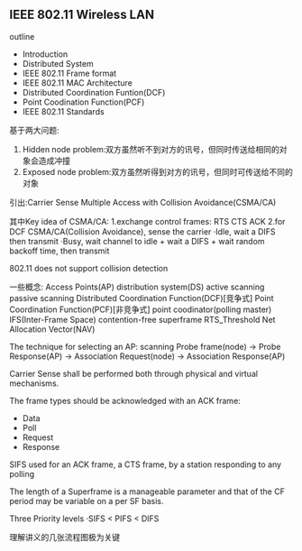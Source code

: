 ## IEEE 802.11 Wireless LAN

outline
* Introduction
* Distributed System
* IEEE 802.11 Frame format
* IEEE 802.11 MAC Architecture
* Distributed Coordination Funtion(DCF)
* Point Coodination Function(PCF)
* IEEE 802.11 Standards

基于两大问题:
1. Hidden node problem:双方虽然听不到对方的讯号，但同时传送给相同的对象会造成冲撞
2. Exposed node problem:双方虽然听得到对方的讯号，但同时可传送给不同的对象

引出:Carrier Sense Multiple Access with Collision Avoidance(CSMA/CA)

其中Key idea of CSMA/CA:
1.exchange control frames: RTS CTS ACK
2.for DCF
CSMA/CA(Collision Avoidance), sense the carrier
  ·Idle, wait a DIFS then transmit
  ·Busy, wait channel to idle + wait a DIFS + wait random backoff time, then transmit

802.11 does not support collision detection

一些概念:
Access Points(AP)   distribution system(DS)  active scanning   passive scanning    Distributed Coordination Function(DCF)[竞争式]     Point Coordination Function(PCF)[非竞争式]   point coodinator(polling master)   IFS(Inter-Frame Space)   contention-free   superframe   RTS_Threshold
Net Allocation Vector(NAV)

The technique for selecting an AP: scanning
Probe frame(node) -> Probe Response(AP) -> Association Request(node) -> Association Response(AP)

Carrier Sense shall be performed both through physical and virtual mechanisms.

The frame types should be acknowledged with an ACK frame:
  * Data
  * Poll
  * Request
  * Response

SIFS used for an ACK frame, a CTS frame, by a station responding to any polling

The length of a Superframe is a manageable parameter and that of the CF period may be variable on a per SF basis.

Three Priority levels
  ·SIFS < PIFS < DIFS

理解讲义的几张流程图极为关键
